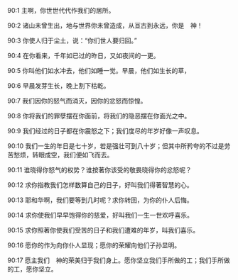 <a id="1"></a>90:1  主啊，你世世代代作我们的居所。  

<a id="2"></a>90:2  诸山未曾生出，地与世界你未曾造成，从亘古到永远，你是　神！  

<a id="3"></a>90:3  你使人归于尘土，说：“你们世人要归回。”  

<a id="4"></a>90:4  在你看来，千年如已过的昨日，又如夜间的一更。  

<a id="5"></a>90:5  你叫他们如水冲去，他们如睡一觉。早晨，他们如生长的草，  

<a id="6"></a>90:6  早晨发芽生长，晚上割下枯乾。  

<a id="7"></a>90:7  我们因你的怒气而消灭，因你的忿怒而惊惶。  

<a id="8"></a>90:8  你将我们的罪孽摆在你面前，将我们的隐恶摆在你面光之中。  

<a id="9"></a>90:9  我们经过的日子都在你震怒之下；我们度尽的年岁好像一声叹息。  

<a id="10"></a>90:10  我们一生的年日是七十岁，若是强壮可到八十岁；但其中所矜夸的不过是劳苦愁烦，转眼成空，我们便如飞而去。  

<a id="11"></a>90:11  谁晓得你怒气的权势？谁按著你该受的敬畏晓得你的忿怒呢？  

<a id="12"></a>90:12  求你指教我们怎样数算自己的日子，好叫我们得著智慧的心。  

<a id="13"></a>90:13  耶和华啊，我们要等到几时呢？求你转回，为你的仆人后悔。  

<a id="14"></a>90:14  求你使我们早早饱得你的慈爱，好叫我们一生一世欢呼喜乐。  

<a id="15"></a>90:15  求你照著你使我们受苦的日子和我们遭难的年岁，叫我们喜乐。  

<a id="16"></a>90:16  愿你的作为向你仆人显现；愿你的荣耀向他们子孙显明。  

<a id="17"></a>90:17  愿主我们　神的荣美归于我们身上。愿你坚立我们手所做的工；我们手所做的工，愿你坚立。  
